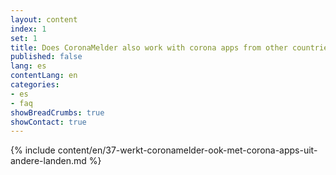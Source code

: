 ```yaml
---
layout: content
index: 1
set: 1
title: Does CoronaMelder also work with corona apps from other countries?
published: false
lang: es
contentLang: en
categories:
- es
- faq
showBreadCrumbs: true
showContact: true
---
```

{% include content/en/37-werkt-coronamelder-ook-met-corona-apps-uit-andere-landen.md %}
